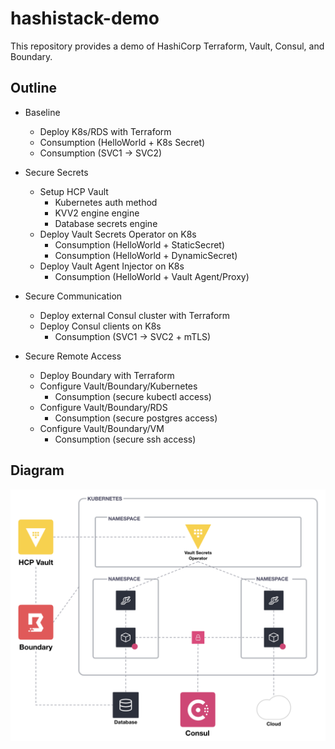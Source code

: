 # hashistack-demo
This repository provides a demo of HashiCorp Terraform, Vault, Consul, and Boundary.

## Outline

- Baseline
  - Deploy K8s/RDS with Terraform
  - Consumption (HelloWorld + K8s Secret)
  - Consumption (SVC1 -> SVC2)

- Secure Secrets
  - Setup HCP Vault
    - Kubernetes auth method
    - KVV2 engine engine
    - Database secrets engine
  - Deploy Vault Secrets Operator on K8s
    - Consumption (HelloWorld + StaticSecret)
    - Consumption (HelloWorld + DynamicSecret)
  - Deploy Vault Agent Injector on K8s
    - Consumption (HelloWorld + Vault Agent/Proxy)

- Secure Communication
  - Deploy external Consul cluster with Terraform
  - Deploy Consul clients on K8s
    - Consumption (SVC1 -> SVC2 + mTLS)

- Secure Remote Access
  - Deploy Boundary with Terraform
  - Configure Vault/Boundary/Kubernetes
    - Consumption (secure kubectl access)
  - Configure Vault/Boundary/RDS
    - Consumption (secure postgres access)
  - Configure Vault/Boundary/VM
    - Consumption (secure ssh access)

## Diagram

<p align="center">
  <img src="./img/img.png">
</p>
